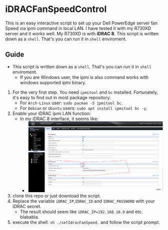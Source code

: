 # iDRACFanSpeedControl
This is an easy interactive script to set up your Dell PowerEdge server fan Speed via ipmi command in local LAN.
I have tested it with my R730XD server and it works well. My R730XD is with **iDRAC 8**.
This script is written down as a `shell`. That's you can run it in `shell` enviroment.


## Guide
+ This script is written down as a `shell`. That's you can run it in `shell` enviroment.
  + If you are Windows user, the ipmi is also command works with windows supported ipmi binary.
1. For the very first step. You need `ipmitool` and `bc` installed. Fortunately, it's easy to find out in most package repository.
   + For `Arch-Linux` user: `sudo pacman -S ipmitool bc`.
   + For `Debian` or `Ubuntu` users: `sudo apt install ipmitool bc -y`.
2. Enable your iDRAC ipmi LAN function:
   + In my iDRAC 8 interface, it seems like:
     + ![Alt text](/imgaes/image.png)
3. clone this repo or just download the script.
4. Replace the variable `iDRAC_IP`,`IDRAC_ID` and `IDRAC_PASSWORD` with your iDRAC secret.
   + The result should seem like `iDRAC_IP=192.168.10.9` and etc. blababla.
5. execute the shell. `sh ./setIdracFanSpeed.` and follow the script prompt.
